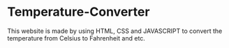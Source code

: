 # Temperature-Converter
This website is made by using HTML, CSS and JAVASCRIPT to convert the temperature from Celsius to Fahrenheit and etc.
